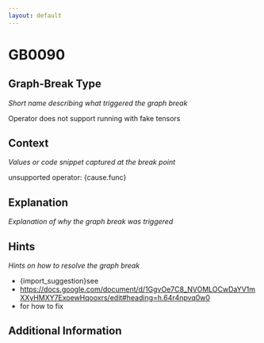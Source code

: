 ```yaml
---
layout: default
---
```

# GB0090

## Graph-Break Type
*Short name describing what triggered the graph break*

Operator does not support running with fake tensors

## Context
*Values or code snippet captured at the break point*

unsupported operator: {cause.func}

## Explanation
*Explanation of why the graph break was triggered*



## Hints
*Hints on how to resolve the graph break*

- {import_suggestion}see 
- https://docs.google.com/document/d/1GgvOe7C8_NVOMLOCwDaYV1mXXyHMXY7ExoewHqooxrs/edit#heading=h.64r4npvq0w0
-  for how to fix


## Additional Information

<!-- ADDITIONAL INFORMATION START - Add custom information below this line -->

<!-- ADDITIONAL INFORMATION END -->


